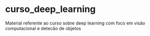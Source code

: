 # curso_deep_learning
Material referente ao curso sobre deep learning com foco em visão computacional e detecão de objetos
